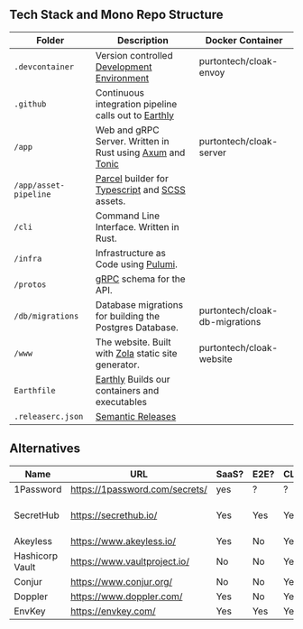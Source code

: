 ## Tech Stack and Mono Repo Structure

| Folder | Description | Docker Container |
| ---- | ---- | ---- | 
| `.devcontainer` | Version controlled [Development Environment](https://code.visualstudio.com/docs/remote/containers)|purtontech/cloak-envoy|
| `.github` | Continuous integration pipeline calls out to [Earthly](https://earthly.dev)||
| `/app` | Web and gRPC Server. Written in Rust using [Axum](https://github.com/tokio-rs/axumtomni) and [Tonic](https://github.com/hyperium/tonic)|purtontech/cloak-server|
| `/app/asset-pipeline` | [Parcel](https://parceljs.org/) builder for [Typescript](https://www.typescriptlang.org/) and [SCSS](https://sass-lang.com/) assets.||
| `/cli` | Command Line Interface. Written in Rust.||
| `/infra` | Infrastructure as Code using [Pulumi](https://www.pulumi.com/).||
| `/protos` | [gRPC](https://grpc.io/) schema for the API.||
| `/db/migrations` | Database migrations for building the Postgres Database.|purtontech/cloak-db-migrations|
| `/www` | The website. Built with [Zola](https://www.getzola.org) static site generator.|purtontech/cloak-website|
| `Earthfile` |[Earthly](https://earthly.dev) Builds our containers and executables||
| `.releaserc.json`|[Semantic Releases](https://github.com/semantic-release/semantic-release)||

## Alternatives

| Name  | URL | SaaS? | E2E?| CLI? | Notes |
| ---- | ---- | ---- | ---- | ---- | --- |
| 1Password  | https://1password.com/secrets/  | yes | ? | ? | |
| SecretHub  | https://secrethub.io/ | Yes | Yes | Yes | Now part of 1Password | 
| Akeyless  | https://www.akeyless.io/ | Yes | No | Yes |  | 
| Hashicorp Vault  | https://www.vaultproject.io/ | No | No | Yes | Lots of Features | 
| Conjur  | https://www.conjur.org/ | No | No | Yes |  | 
| Doppler  | https://www.doppler.com/ | Yes | No | Yes |  | 
| EnvKey | https://envkey.com/ | Yes | Yes | Yes | Expemsive |

